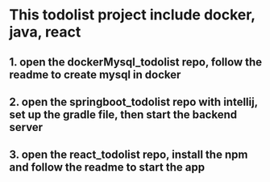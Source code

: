 # This todolist project include docker, java, react

## 1. open the dockerMysql_todolist repo, follow the  readme to create mysql in docker
## 2. open the springboot_todolist repo with intellij, set up the gradle file, then start the backend server
## 3. open the react_todolist repo, install the npm and follow the readme to start the app
